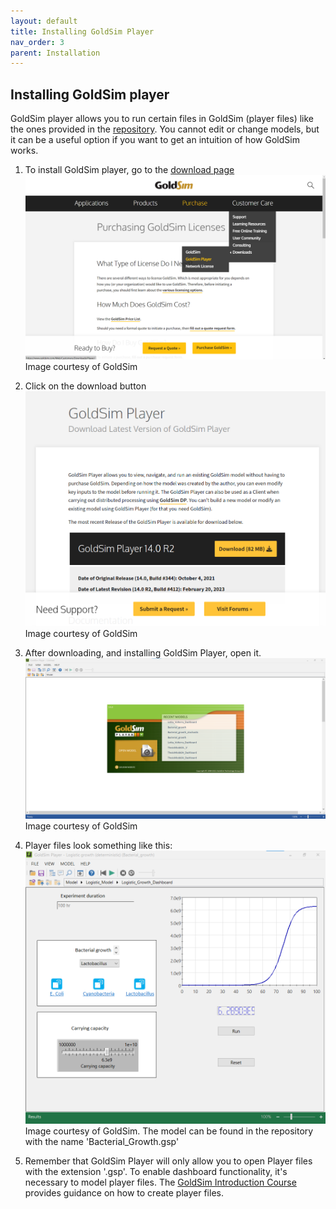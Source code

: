 ```yaml
---
layout: default
title: Installing GoldSim Player
nav_order: 3
parent: Installation
---
```


## Installing GoldSim player

GoldSim player allows you to run certain files in GoldSim (player files) like the ones provided in the [repository](https://github.com/SergioCoboLopez/Workshop_ESA/tree/main/GoldSim_Models/Player_Files). You cannot edit or change models, but it can be a useful option if you want to get an intuition of how GoldSim works.

1. To install GoldSim player, go to the [download page](https://www.goldsim.com/Web/Customers/Downloads/Player/)
![Install3](../figures/GoldSim_Player_Install_1.png "Courtesy of GoldSim")
Image courtesy of GoldSim

2. Click on the download button
![Install4](../figures/GoldSim_Player_Install_2.png "Courtesy of GoldSim")
Image courtesy of GoldSim

3. After downloading, and installing GoldSim Player, open it.
![Install4](../figures/GoldSim_Player_Install_3.png "Courtesy of GoldSim")
Image courtesy of GoldSim

4. Player files look something like this:
![Install4](../figures/GoldSim_Player_Bact_Growth.png "Courtesy of GoldSim")
Image courtesy of GoldSim. The model can be found in the repository with the name 'Bacterial_Growth.gsp'

5. Remember that GoldSim Player will only allow you to open Player files with the extension '.gsp'. To enable dashboard functionality, it's necessary to model player files. 
The [GoldSim Introduction Course](https://www.goldsim.com/Courses/BasicGoldSim/) provides guidance on how to create player files.